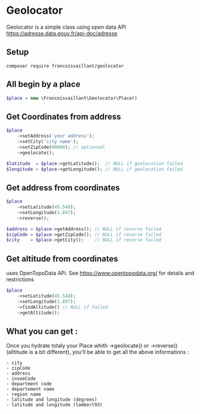 # Geolocator

Geolocator is a simple class using open data API
https://adresse.data.gouv.fr/api-doc/adresse

## Setup
```
composer require francoisvaillant/geolocator
```

## All begin by a place
```PHP
$place = new \Francoisvaillant\Geolocator\Place()
```

## Get Coordinates from address

```PHP
$place
    ->setAddress('your address');
    ->setCity('city name');
    ->setZipCode(00000); // optionnal
    ->geolocate();

$latitude  = $place->getLatitude();  // NULL if geolocation failed
$longitude = $place->getLongitude(); // NULL if geolocation failed

```

## Get address from coordinates
```PHP
$place
    ->setLatitude(45.548);
    ->setLongitude(1.897);
    ->reverse();

$address = $place->getAddress(); // NULL if reverse failed
$zipCode = $place->getZipCode(); // NULL if reverse failed
$city    = $place->getCity();    // NULL if reverse failed

```

## Get altitude from coordinates
uses OpenTopoData APi. See https://www.opentopodata.org/ for details and restrictions
```PHP
$place
    ->setLatitude(45.548);
    ->setLongitude(1.897);
    ->findAltitude() // NULL if failed
    ->getAltitude();

```

## What you can get :
Once you hydrate totaly your Place whith ->geolocate() or ->reverse() (alltitude is a bit different),
you'll be able to get all the above informations :

    - city
    - zipCode
    - address
    - inseeCode
    - department code
    - departement name
    - region name
    - latitude and longitude (degrees)
    - latitude and longitude (lambert93)

